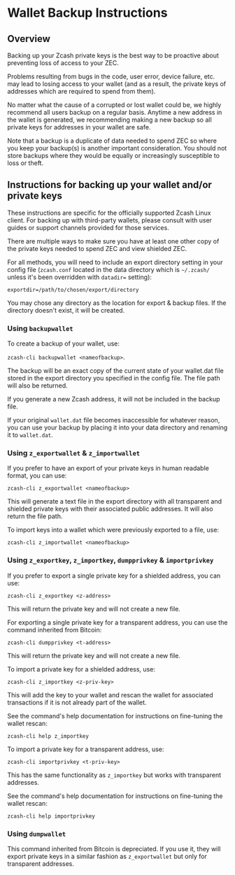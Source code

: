 # Wallet Backup Instructions

## Overview

Backing up your Zcash private keys is the best way to be proactive about preventing loss of access to your ZEC.

Problems resulting from bugs in the code, user error, device failure, etc. may lead to losing access to your wallet (and as a result, the private keys of addresses which are required to spend from them).

No matter what the cause of a corrupted or lost wallet could be, we highly recommend all users backup on a regular basis. Anytime a new address in the wallet is generated, we recommending making a new backup so all private keys for addresses in your wallet are safe.

Note that a backup is a duplicate of data needed to spend ZEC so where you keep your backup(s) is another important consideration. You should not store backups where they would be equally or increasingly susceptible to loss or theft. 

## Instructions for backing up your wallet and/or private keys

These instructions are specific for the officially supported Zcash Linux client. For backing up with third-party wallets, please consult with user guides or support channels provided for those services.

There are multiple ways to make sure you have at least one other copy of the private keys needed to spend ZEC and view shielded ZEC.

For all methods, you will need to include an export directory setting in your config file (`zcash.conf` located in the data directory which is `~/.zcash/` unless it's been overridden with `datadir=` setting):

`exportdir=/path/to/chosen/export/directory`

You may chose any directory as the location for export & backup files. If the directory doesn't exist, it will be created.

### Using `backupwallet`

To create a backup of your wallet, use:

`zcash-cli backupwallet <nameofbackup>`.

The backup will be an exact copy of the current state of your wallet.dat file stored in the export directory you specified in the config file. The file path will also be returned.

If you generate a new Zcash address, it will not be included in the backup file.

If your original `wallet.dat` file becomes inaccessible for whatever reason, you can use your backup by placing it into your data directory and renaming it to `wallet.dat`.

### Using `z_exportwallet` & `z_importwallet`

If you prefer to have an export of your private keys in human readable format, you can use:

`zcash-cli z_exportwallet <nameofbackup>`

This will generate a text file in the export directory with all transparent and shielded private keys with their associated public addresses. It will also return the file path.

To import keys into a wallet which were previously exported to a file, use:

`zcash-cli z_importwallet <nameofbackup>`

### Using `z_exportkey`, `z_importkey`, `dumpprivkey` & `importprivkey`

If you prefer to export a single private key for a shielded address, you can use:

`zcash-cli z_exportkey <z-address>`

This will return the private key and will not create a new file.

For exporting a single private key for a transparent address, you can use the command inherited from Bitcoin:

`zcash-cli dumpprivkey <t-address>`

This will return the private key and will not create a new file.

To import a private key for a shielded address, use:

`zcash-cli z_importkey <z-priv-key>`

This will add the key to your wallet and rescan the wallet for associated transactions if it is not already part of the wallet.

See the command's help documentation for instructions on fine-tuning the wallet rescan:

`zcash-cli help z_importkey`

To import a private key for a transparent address, use:

`zcash-cli importprivkey <t-priv-key>`

This has the same functionality as `z_importkey` but works with transparent addresses.

See the command's help documentation for instructions on fine-tuning the wallet rescan:

`zcash-cli help importprivkey`

### Using `dumpwallet`

This command inherited from Bitcoin is depreciated. If you use it, they will export private keys in a similar fashion as `z_exportwallet` but only for transparent addresses.